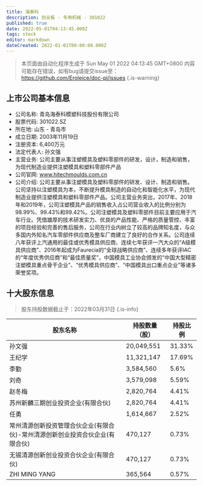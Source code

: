 ```yaml
---
title: 海泰科
description: 创业板 - 专用机械 - 301022
published: true
date: 2022-05-01T04:13:45.000Z
tags: stock
editor: markdown
dateCreated: 2022-01-01T00:00:00.000Z
---
```


> 本页面由自动化程序生成于 Sun May 01 2022 04:13:45 GMT+0800
> 内容可能存在错误，如有bug请提交issue至：https://github.com/Eroleice/doc-pi/issues
{.is-warning}

## 上市公司基本信息
- 公司名称: 青岛海泰科模塑科技股份有限公司
- 股票代码: 301022.SZ
- 所在地: 山东 - 青岛市
- 成立日期: 2003年11月19日
- 注册资本: 6,400万元
- 法定代表人: 孙文强
- 主营业务: 公司主要从事注塑模具及塑料零部件的研发，设计，制造和销售，为现代制造业提供注塑模具和塑料零部件产品
- 公司官网: www.hitechmoulds.com.cn
- 公司介绍: 公司主要从事注塑模具及塑料零部件的研发、设计、制造和销售。公司坚持以注塑模具为本，不断提升模具制造的自动化和智能化水平，为现代制造业提供注塑模具和塑料零部件产品。公司主营业务突出，2017年、2018年和2019年，公司注塑模具产品的销售收入占公司营业收入的比例分别为98.99%、99.43%和99.42%。公司注塑模具及塑料零部件目前主要应用于汽车行业。凭借雄厚的技术研发实力、优良的产品性能、严格的质量管控、丰富的项目经验和完善的售后服务，公司在行业内树立了较高的品牌知名度，与众多国内外知名汽车零部件供应商及整车厂商建立了良好的合作关系。公司连续八年获评上汽通用的最佳或优秀模具供应商、连续七年获评一汽大众的“A级模具供应商”、2016年起成为Faurecia的“全球战略供应商”、连续多年获评IAC的“年度优秀供应商”和“最佳质量奖”，中国模具工业协会颁发的“中国大型精密注塑模具重点骨干企业”、“优秀模具供应商”、“中国模具出口重点企业”等诸多荣誉奖项。


## 十大股东信息
> 股东持股数据截止于：2022年03月31日
{.is-info}

| 股东名称 | 持股数量（股） | 持股比例 |
| --- | --- | --- |
| 孙文强 | 20,049,551 | 31.33% |
| 王纪学 | 11,321,147 | 17.69% |
| 李勤 | 3,584,560 | 5.6% |
| 刘奇 | 3,579,098 | 5.59% |
| 赵冬梅 | 2,820,764 | 4.41% |
| 苏州新麟三期创业投资企业(有限合伙) | 2,820,764 | 4.41% |
| 任勇 | 1,614,667 | 2.52% |
| 常州清源创新投资管理合伙企业(有限合伙)-常州清源创新创业投资合伙企业(有限合伙) | 470,127 | 0.73% |
| 无锡清源创新创业投资合伙企业(有限合伙) | 470,127 | 0.73% |
| ZHI MING YANG | 365,564 | 0.57% |





